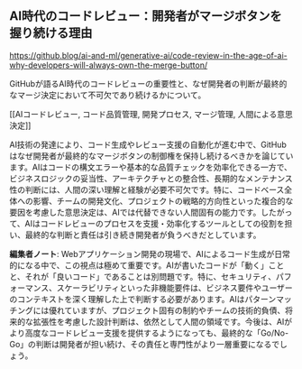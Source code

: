 ## AI時代のコードレビュー：開発者がマージボタンを握り続ける理由

https://github.blog/ai-and-ml/generative-ai/code-review-in-the-age-of-ai-why-developers-will-always-own-the-merge-button/

GitHubが語るAI時代のコードレビューの重要性と、なぜ開発者の判断が最終的なマージ決定において不可欠であり続けるかについて。

[[AIコードレビュー, コード品質管理, 開発プロセス, マージ管理, 人間による意思決定]]

AI技術の発達により、コード生成やレビュー支援の自動化が進む中で、GitHubはなぜ開発者が最終的なマージボタンの制御権を保持し続けるべきかを論じています。AIはコードの構文エラーや基本的な品質チェックを効率化できる一方で、ビジネスロジックの妥当性、アーキテクチャとの整合性、長期的なメンテナンス性の判断には、人間の深い理解と経験が必要不可欠です。特に、コードベース全体への影響、チームの開発文化、プロジェクトの戦略的方向性といった複合的な要因を考慮した意思決定は、AIでは代替できない人間固有の能力です。したがって、AIはコードレビューのプロセスを支援・効率化するツールとしての役割を担い、最終的な判断と責任は引き続き開発者が負うべきだとしています。

**編集者ノート**: Webアプリケーション開発の現場で、AIによるコード生成が日常的になる中で、この視点は極めて重要です。AIが書いたコードが「動く」ことと、それが「良いコード」であることは別問題です。特に、セキュリティ、パフォーマンス、スケーラビリティといった非機能要件は、ビジネス要件やユーザーのコンテキストを深く理解した上で判断する必要があります。AIはパターンマッチングには優れていますが、プロジェクト固有の制約やチームの技術的負債、将来的な拡張性を考慮した設計判断は、依然として人間の領域です。今後は、AIがより高度なコードレビュー支援を提供するようになっても、最終的な「Go/No-Go」の判断は開発者が担い続け、その責任と専門性がより一層重要になるでしょう。
